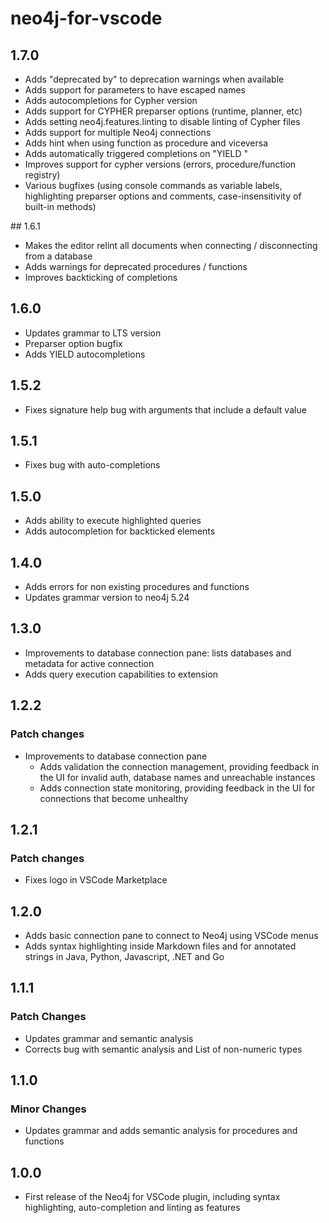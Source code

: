 # neo4j-for-vscode

## 1.7.0

- Adds "deprecated by" to deprecation warnings when available
- Adds support for parameters to have escaped names
- Adds autocompletions for Cypher version
- Adds support for CYPHER preparser options (runtime, planner, etc)
- Adds setting neo4j.features.linting to disable linting of Cypher files
- Adds support for multiple Neo4j connections
- Adds hint when using function as procedure and viceversa
- Adds automatically triggered completions on "YIELD "
- Improves support for cypher versions (errors, procedure/function registry)
- Various bugfixes (using console commands as variable labels, highlighting preparser options and comments, case-insensitivity of built-in methods)

## 1.6.1

- Makes the editor relint all documents when connecting / disconnecting from a database
- Adds warnings for deprecated procedures / functions
- Improves backticking of completions

## 1.6.0

- Updates grammar to LTS version
- Preparser option bugfix
- Adds YIELD autocompletions

## 1.5.2

- Fixes signature help bug with arguments that include a default value

## 1.5.1

- Fixes bug with auto-completions

## 1.5.0

- Adds ability to execute highlighted queries
- Adds autocompletion for backticked elements

## 1.4.0

- Adds errors for non existing procedures and functions
- Updates grammar version to neo4j 5.24

## 1.3.0

- Improvements to database connection pane: lists databases and metadata for active connection
- Adds query execution capabilities to extension

## 1.2.2

### Patch changes

- Improvements to database connection pane
  - Adds validation the connection management, providing feedback in the UI for invalid auth, database names and unreachable instances
  - Adds connection state monitoring, providing feedback in the UI for connections that become unhealthy

## 1.2.1

### Patch changes

- Fixes logo in VSCode Marketplace

## 1.2.0

- Adds basic connection pane to connect to Neo4j using VSCode menus
- Adds syntax highlighting inside Markdown files and for annotated strings in Java, Python, Javascript, .NET and Go

## 1.1.1

### Patch Changes

- Updates grammar and semantic analysis
- Corrects bug with semantic analysis and List of non-numeric types

## 1.1.0

### Minor Changes

- Updates grammar and adds semantic analysis for procedures and functions

## 1.0.0

- First release of the Neo4j for VSCode plugin, including syntax highlighting, auto-completion and linting as features
